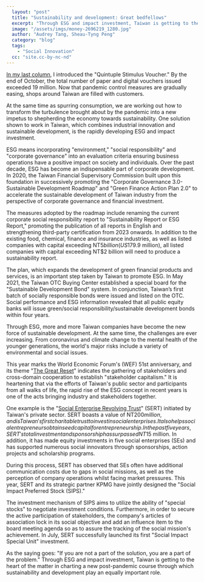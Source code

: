 ```yaml
---
  layout: "post"
  title: "Sustainability and development: Great bedfellows"
  excerpt: "Through ESG and impact investment, Taiwan is getting to the heart of the matter in charting a new post-pandemic course."
  image: "/assets/imgs/money-2696219_1280.jpg"
  author: "Audrey Tang, Sheau-Tyng Peng"
  category: "blog"
  tags: 
    - "Social Innovation"
  cc: "site.cc-by-nc-nd"
---
```


[In my last column](https://pdis.nat.gov.tw/en/blog/%E7%96%AB%E5%BE%8C%E6%8C%AF%E8%88%88-%E4%BA%BA%E4%BA%BA%E6%9C%89%E3%84%97%E3%84%9C%CB%8A/), I introduced the "Quintuple Stimulus Voucher." By the end of October, the total number of paper and digital vouchers issued exceeded 19 million. Now that pandemic control measures are gradually easing, shops around Taiwan are filled with customers.

At the same time as spurring consumption, we are working out how to transform the turbulence brought about by the pandemic into a new impetus to shepherding the economy towards sustainability. One solution shown to work in Taiwan, which combines industrial innovation and sustainable development, is the rapidly developing ESG and impact investment.

ESG means incorporating "environment," "social responsibility" and "corporate governance" into an evaluation criteria ensuring business operations have a positive impact on society and individuals. Over the past decade, ESG has become an indispensable part of corporate development. In 2020, the Taiwan Financial Supervisory Commission built upon this foundation in successively promoting the "Corporate Governance 3.0-Sustainable Development Roadmap" and "Green Finance Action Plan 2.0" to accelerate the sustainable development of Taiwan industry from the perspective of corporate governance and financial investment.

The measures adopted by the roadmap include renaming the current corporate social responsibility report to "Sustainability Report or ESG Report," promoting the publication of all reports in English and strengthening third-party certification from 2023 onwards. In addition to the existing food, chemical, finance and insurance industries, as well as listed companies with capital exceeding NT$5 billion (US$179.9 million), all listed companies with capital exceeding NT$2 billion will need to produce a sustainability report. 

The plan, which expands the development of green financial products and services, is an important step taken by Taiwan to promote ESG. In May 2021, the Taiwan OTC Buying Center established a special board for the "Sustainable Development Bond" system. In conjunction, Taiwan’s first batch of socially responsible bonds were issued and listed on the OTC. Social performance and ESG information revealed that all public equity banks will issue green/social responsibility/sustainable development bonds within four years.

Through ESG, more and more Taiwan companies have become the new force of sustainable development. At the same time, the challenges are ever increasing. From coronavirus and climate change to the mental health of the younger generations, the world's major risks include a variety of environmental and social issues.

This year marks the World Economic Forum's (WEF) 51st anniversary, and its theme "[The Great Reset](https://www.weforum.org/great-reset/)" indicates the gathering of stakeholders and cross-domain cooperation to establish "stakeholder capitalism." It is heartening that via the efforts of Taiwan's public sector and participants from all walks of life, the rapid rise of the ESG concept in recent years is one of the acts bringing industry and stakeholders together.

One example is the "[Social Enterprise Revolving Trust](https://sert.tw/)" (SERT) initiated by Taiwan's private sector. SERT boasts a value of NT$200 million, and is Taiwan's first charitable trust to invest in social enterprises. It also helps social entrepreneurs obtain seed capital for entrepreneurship. In the past five years, SERT's total investment and sponsorship has surpassed NT$15 million. In addition, it has made equity investments in five social enterprises (SEs) and has supported numerous social innovators through sponsorships, action projects and scholarship programs.

During this process, SERT has observed that SEs often have additional communication costs due to gaps in social missions, as well as the perception of company operations whilst facing market pressures. This year, SERT and its strategic partner KPMG have jointly designed the "Social Impact Preferred Stock (SIPS)."

The investment mechanism of SIPS aims to utilize the ability of "special stocks" to negotiate investment conditions. Furthermore, in order to secure the active participation of stakeholders, the company's articles of association lock in its social objective and add an influence item to the board meeting agenda so as to assure the tracking of the social mission's achievement. In July, SERT successfully launched its first "Social Impact Special Unit" investment.

As the saying goes: "If you are not a part of the solution, you are a part of the problem." Through ESG and impact investment, Taiwan is getting to the heart of the matter in charting a new post-pandemic course through which sustainability and development play an equally important role.
